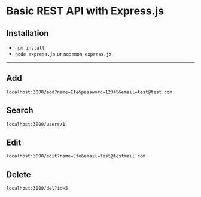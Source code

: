# Basic REST API with Express.js 

## Installation

* ```npm install```
* ```node express.js``` or ```nodemon express.js```

<hr>

## Add 
```localhost:3000/add?name=Efe&password=12345&email=test@test.com```

## Search
```localhost:3000/users/1```

## Edit
```localhost:3000/edit?name=Efe&email=test@testmail.com```

## Delete
```localhost:3000/del?id=5```